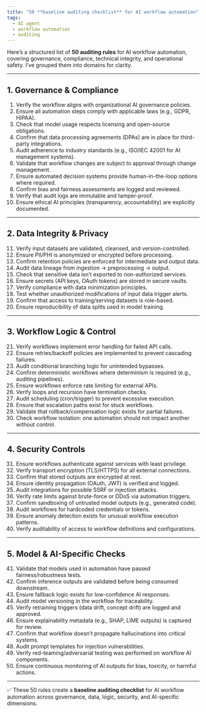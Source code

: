 ```yaml
---
title: "50 **baseline auditing checklist** for AI workflow automation"
tags:
  - AI agent
  - workflow automation
  - auditing
---
```


Here’s a structured list of **50 auditing rules** for AI workflow automation, covering governance, compliance, technical integrity, and operational safety. I’ve grouped them into domains for clarity.

---

## 1. Governance & Compliance

1. Verify the workflow aligns with organizational AI governance policies.
2. Ensure all automation steps comply with applicable laws (e.g., GDPR, HIPAA).
3. Check that model usage respects licensing and open-source obligations.
4. Confirm that data processing agreements (DPAs) are in place for third-party integrations.
5. Audit adherence to industry standards (e.g., ISO/IEC 42001 for AI management systems).
6. Validate that workflow changes are subject to approval through change management.
7. Ensure automated decision systems provide human-in-the-loop options where required.
8. Confirm bias and fairness assessments are logged and reviewed.
9. Verify that audit logs are immutable and tamper-proof.
10. Ensure ethical AI principles (transparency, accountability) are explicitly documented.

---

## 2. Data Integrity & Privacy

11. Verify input datasets are validated, cleansed, and version-controlled.
12. Ensure PII/PHI is anonymized or encrypted before processing.
13. Confirm retention policies are enforced for intermediate and output data.
14. Audit data lineage from ingestion → preprocessing → output.
15. Check that sensitive data isn’t exported to non-authorized services.
16. Ensure secrets (API keys, OAuth tokens) are stored in secure vaults.
17. Verify compliance with data minimization principles.
18. Test whether unauthorized modifications of input data trigger alerts.
19. Confirm that access to training/serving datasets is role-based.
20. Ensure reproducibility of data splits used in model training.

---

## 3. Workflow Logic & Control

21. Verify workflows implement error handling for failed API calls.
22. Ensure retries/backoff policies are implemented to prevent cascading failures.
23. Audit conditional branching logic for unintended bypasses.
24. Confirm deterministic workflows where determinism is required (e.g., auditing pipelines).
25. Ensure workflows enforce rate limiting for external APIs.
26. Verify loops and recursion have termination checks.
27. Audit scheduling (cron/trigger) to prevent excessive execution.
28. Ensure that escalation paths exist for stuck workflows.
29. Validate that rollback/compensation logic exists for partial failures.
30. Check workflow isolation: one automation should not impact another without control.

---

## 4. Security Controls

31. Ensure workflows authenticate against services with least privilege.
32. Verify transport encryption (TLS/HTTPS) for all external connections.
33. Confirm that stored outputs are encrypted at rest.
34. Ensure identity propagation (OAuth, JWT) is verified and logged.
35. Audit integrations for possible SSRF or injection attacks.
36. Verify rate limits against brute-force or DDoS via automation triggers.
37. Confirm sandboxing of untrusted model outputs (e.g., generated code).
38. Audit workflows for hardcoded credentials or tokens.
39. Ensure anomaly detection exists for unusual workflow execution patterns.
40. Verify auditability of access to workflow definitions and configurations.

---

## 5. Model & AI-Specific Checks

41. Validate that models used in automation have passed fairness/robustness tests.
42. Confirm inference outputs are validated before being consumed downstream.
43. Ensure fallback logic exists for low-confidence AI responses.
44. Audit model versioning in the workflow for traceability.
45. Verify retraining triggers (data drift, concept drift) are logged and approved.
46. Ensure explainability metadata (e.g., SHAP, LIME outputs) is captured for review.
47. Confirm that workflow doesn’t propagate hallucinations into critical systems.
48. Audit prompt templates for injection vulnerabilities.
49. Verify red-teaming/adversarial testing was performed on workflow AI components.
50. Ensure continuous monitoring of AI outputs for bias, toxicity, or harmful actions.

---

✅ These 50 rules create a **baseline auditing checklist** for AI workflow automation across governance, data, logic, security, and AI-specific dimensions.
